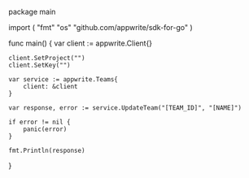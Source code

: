 package main

import (
    "fmt"
    "os"
    "github.com/appwrite/sdk-for-go"
)

func main() {
    var client := appwrite.Client{}

    client.SetProject("")
    client.SetKey("")

    var service := appwrite.Teams{
        client: &client
    }

    var response, error := service.UpdateTeam("[TEAM_ID]", "[NAME]")

    if error != nil {
        panic(error)
    }

    fmt.Println(response)
}